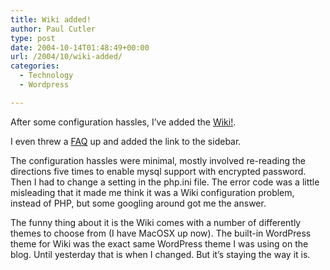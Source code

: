 ```yaml
---
title: Wiki added!
author: Paul Cutler
type: post
date: 2004-10-14T01:48:49+00:00
url: /2004/10/wiki-added/
categories:
  - Technology
  - Wordpress

---
```

After some configuration hassles, I&#8217;ve added the [Wiki!][1].

I even threw a [FAQ][2] up and added the link to the sidebar.

The configuration hassles were minimal, mostly involved re-reading the directions five times to enable mysql support with encrypted password. Then I had to change a setting in the php.ini file. The error code was a little misleading that it made me think it was a Wiki configuration problem, instead of PHP, but some googling around got me the answer.

The funny thing about it is the Wiki comes with a number of differently themes to choose from (I have MacOSX up now). The built-in WordPress theme for Wiki was the exact same WordPress theme I was using on the blog. Until yesterday that is when I changed. But it&#8217;s staying the way it is.

 [1]: http://www.silwenae.net/wiki/index.php/
 [2]: http://www.silwenae.net/wiki/index.php/FAQ